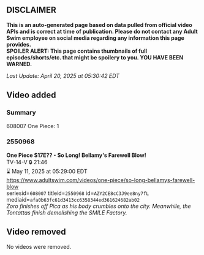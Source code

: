 ## DISCLAIMER
**This is an auto-generated page based on data pulled from official video APIs and is correct at time of publication. Please do not contact any Adult Swim employee on social media regarding any information this page provides.**  
**SPOILER ALERT: This page contains thumbnails of full episodes/shorts/etc. that might be spoilery to you. YOU HAVE BEEN WARNED.**  

_Last Update: April 20, 2025 at 05:30:42 EDT_
## Video added
### Summary
608007 One Piece: 1  
### 2550968
**One Piece S17E?? - So Long! Bellamy's Farewell Blow!**  
TV-14-V 🔒 21:46  
⌛ May 11, 2025 at 05:29:00 EDT  
https://www.adultswim.com/videos/one-piece/so-long-bellamys-farewell-blow  
seriesid=`608007` titleid=`2550968` id=`AZY2CE8cC3J9ee8ny7fL` mediaid=`afa0b63fc61d3413cc6358344ed361624682ab02`  
_Zoro finishes off Pica as his body crumbles onto the city. Meanwhile, the Tontattas finish demolishing the SMILE Factory._  
## Video removed
No videos were removed.  
